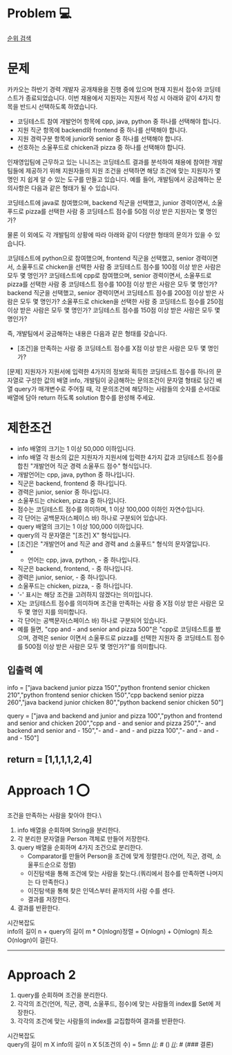 [//]: # (문제 풀이 템플릿)
# Problem 💻
[순위 검색](https://school.programmers.co.kr/learn/courses/30/lessons/72412)

# 문제
카카오는 하반기 경력 개발자 공개채용을 진행 중에 있으며 현재 지원서 접수와 코딩테스트가 종료되었습니다. 이번 채용에서 지원자는 지원서 작성 시 아래와 같이 4가지 항목을 반드시 선택하도록 하였습니다.
- 코딩테스트 참여 개발언어 항목에 cpp, java, python 중 하나를 선택해야 합니다.
- 지원 직군 항목에 backend와 frontend 중 하나를 선택해야 합니다.
- 지원 경력구분 항목에 junior와 senior 중 하나를 선택해야 합니다.
- 선호하는 소울푸드로 chicken과 pizza 중 하나를 선택해야 합니다.

인재영입팀에 근무하고 있는 니니즈는 코딩테스트 결과를 분석하여 채용에 참여한 개발팀들에 제공하기 위해 지원자들의 지원 조건을 선택하면 해당 조건에 맞는 지원자가 몇 명인 지 쉽게 알 수 있는 도구를 만들고 있습니다.
예를 들어, 개발팀에서 궁금해하는 문의사항은 다음과 같은 형태가 될 수 있습니다.

코딩테스트에 java로 참여했으며, backend 직군을 선택했고, junior 경력이면서, 소울푸드로 pizza를 선택한 사람 중 코딩테스트 점수를 50점 이상 받은 지원자는 몇 명인가?

물론 이 외에도 각 개발팀의 상황에 따라 아래와 같이 다양한 형태의 문의가 있을 수 있습니다.

코딩테스트에 python으로 참여했으며, frontend 직군을 선택했고, senior 경력이면서, 소울푸드로 chicken을 선택한 사람 중 코딩테스트 점수를 100점 이상 받은 사람은 모두 몇 명인가?
코딩테스트에 cpp로 참여했으며, senior 경력이면서, 소울푸드로 pizza를 선택한 사람 중 코딩테스트 점수를 100점 이상 받은 사람은 모두 몇 명인가?
backend 직군을 선택했고, senior 경력이면서 코딩테스트 점수를 200점 이상 받은 사람은 모두 몇 명인가?
소울푸드로 chicken을 선택한 사람 중 코딩테스트 점수를 250점 이상 받은 사람은 모두 몇 명인가?
코딩테스트 점수를 150점 이상 받은 사람은 모두 몇 명인가?

즉, 개발팀에서 궁금해하는 내용은 다음과 같은 형태를 갖습니다.
- [조건]을 만족하는 사람 중 코딩테스트 점수를 X점 이상 받은 사람은 모두 몇 명인가?

[문제]
지원자가 지원서에 입력한 4가지의 정보와 획득한 코딩테스트 점수를 하나의 문자열로 구성한 값의 배열 info, 개발팀이 궁금해하는 문의조건이 문자열 형태로 담긴 배열 query가 매개변수로 주어질 때,
각 문의조건에 해당하는 사람들의 숫자를 순서대로 배열에 담아 return 하도록 solution 함수를 완성해 주세요.

# 제한조건
- info 배열의 크기는 1 이상 50,000 이하입니다.
- info 배열 각 원소의 값은 지원자가 지원서에 입력한 4가지 값과 코딩테스트 점수를 합친 "개발언어 직군 경력 소울푸드 점수" 형식입니다.
- 개발언어는 cpp, java, python 중 하나입니다.
- 직군은 backend, frontend 중 하나입니다.
- 경력은 junior, senior 중 하나입니다.
- 소울푸드는 chicken, pizza 중 하나입니다.
- 점수는 코딩테스트 점수를 의미하며, 1 이상 100,000 이하인 자연수입니다.
- 각 단어는 공백문자(스페이스 바) 하나로 구분되어 있습니다.
- query 배열의 크기는 1 이상 100,000 이하입니다.
- query의 각 문자열은 "[조건] X" 형식입니다.
- [조건]은 "개발언어 and 직군 and 경력 and 소울푸드" 형식의 문자열입니다.
- - 언어는 cpp, java, python, - 중 하나입니다.
- 직군은 backend, frontend, - 중 하나입니다.
- 경력은 junior, senior, - 중 하나입니다.
- 소울푸드는 chicken, pizza, - 중 하나입니다.
- '-' 표시는 해당 조건을 고려하지 않겠다는 의미입니다.
- X는 코딩테스트 점수를 의미하며 조건을 만족하는 사람 중 X점 이상 받은 사람은 모두 몇 명인 지를 의미합니다.
- 각 단어는 공백문자(스페이스 바) 하나로 구분되어 있습니다.
- 예를 들면, "cpp and - and senior and pizza 500"은 "cpp로 코딩테스트를 봤으며, 경력은 senior 이면서 소울푸드로 pizza를 선택한 지원자 중 코딩테스트 점수를 500점 이상 받은 사람은 모두 몇 명인가?"를 의미합니다.
## 입출력 예
info = ["java backend junior pizza 150","python frontend senior chicken 210","python frontend senior chicken 150","cpp backend senior pizza 260","java backend junior chicken 80","python backend senior chicken 50"]

query = ["java and backend and junior and pizza 100","python and frontend and senior and chicken 200","cpp and - and senior and pizza 250","- and backend and senior and - 150","- and - and - and pizza 100","- and - and - and - 150"]

return = [1,1,1,1,2,4]
---

# Approach 1 ⭕
조건을 만족하는 사람을 찾아야 한다.\

1. info 배열을 순회하며 String을 분리한다.
2. 각 분리한 문자열을 Person 객체로 만들어 저장한다.
3. query 배열을 순회하며 4가지 조건으로 분리한다.
    - Comparator를 만들어 Person을 조건에 맞게 정렬한다.(언어, 직군, 경력, 소울푸드순으로 정렬)
    - 이진탐색을 통해 조건에 맞는 사람을 찾는다.(쿼리에서 점수를 만족하면 나머지는 다 만족한다.)
    - 이진탐색을 통해 찾은 인덱스부터 끝까지의 사람 수를 센다.
    - 결과를 저장한다.
4. 결과를 반환한다.

시간복잡도 \
info의 길이 n + query의 길이 m * O(nlogn)정렬 = O(nlogn) + O(mlogn)
최소 O(nlogn)이 걸린다.

---

[//]: # ()
# Approach 2 
1. query를 순회하며 조건을 분리한다.
2. 각각의 조건(언어, 직군, 경력, 소울푸드, 점수)에 맞는 사람들의 index를 Set에 저장한다.
3. 각각의 조건에 맞는 사람들의 index를 교집합하여 결과를 반환한다.

시간복잡도 \
query의 길이 m X info의 길이 n X 5(조건의 수) = 5mn
[//]: # ()
[//]: # (### 결론)

[//]: # (# 이것만은 기억하자💡)

[//]: # ()
[//]: # (# Reference 📄)

[//]: # (https://st-lab.tistory.com/243 : Comparable과 Comparator 차이)


[//]: # (⭕ ❌)